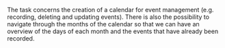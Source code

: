 The task concerns the creation of a calendar for event management (e.g. recording, deleting and updating events). There is also the possibility to navigate through the months of the calendar so that we can have an overview of the days of each month and the events that have already been recorded.
